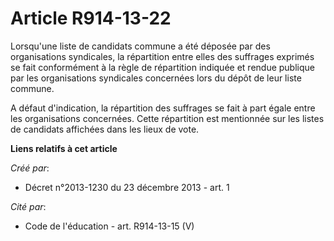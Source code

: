 # Article R914-13-22

Lorsqu'une liste de candidats commune a été déposée par des organisations syndicales, la répartition entre elles des
suffrages exprimés se fait conformément à la règle de répartition indiquée et rendue publique par les organisations
syndicales concernées lors du dépôt de leur liste commune. 

A défaut d'indication, la répartition des suffrages se fait à part égale entre les organisations concernées. Cette
répartition est mentionnée sur les listes de candidats affichées dans les lieux de vote.

**Liens relatifs à cet article**

_Créé par_:

  - Décret n°2013-1230 du 23 décembre 2013 - art. 1

_Cité par_:

  - Code de l'éducation - art. R914-13-15 (V)

